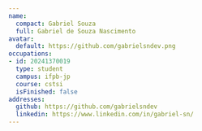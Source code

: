 ```yaml
---
name:
  compact: Gabriel Souza
  full: Gabriel de Souza Nascimento
avatar:
  default: https://github.com/gabrielsndev.png
occupations:
- id: 20241370019
  type: student
  campus: ifpb-jp
  course: cstsi
  isFinished: false
addresses:
  github: https://github.com/gabrielsndev
  linkedin: https://www.linkedin.com/in/gabriel-sn/
---
```

